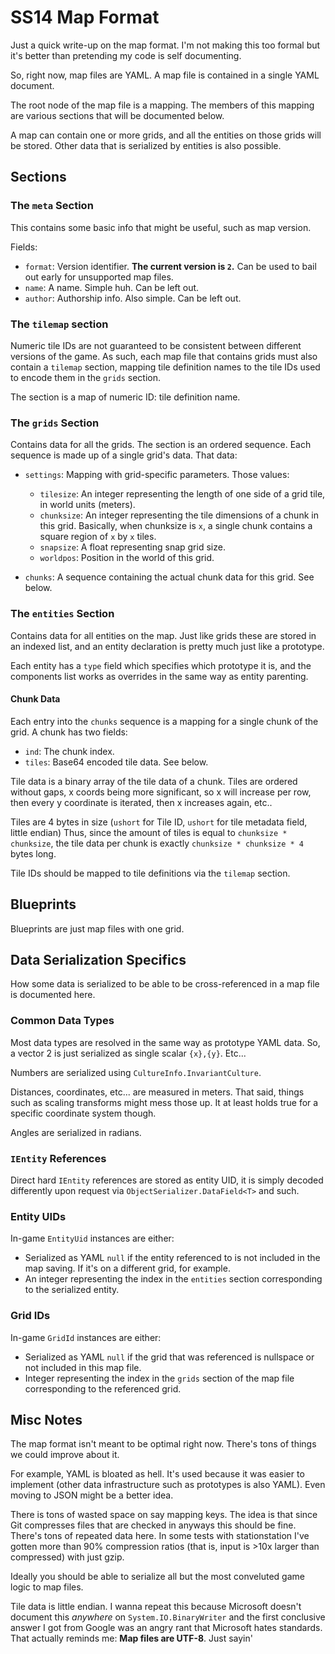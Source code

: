 # SS14 Map Format

Just a quick write-up on the map format. I'm not making this too formal but it's better than pretending my code is self documenting.

So, right now, map files are YAML. A map file is contained in a single YAML document.

The root node of the map file is a mapping. The members of this mapping are various sections that will be documented below.

A map can contain one or more grids, and all the entities on those grids will be stored. Other data that is serialized by entities is also possible.

## Sections

### The `meta` Section

This contains some basic info that might be useful, such as map version.

Fields:

* `format`: Version identifier. **The current version is `2`.** Can be used to bail out early for unsupported map files.
* `name`: A name. Simple huh. Can be left out.
* `author`: Authorship info. Also simple. Can be left out.

### The `tilemap` section

Numeric tile IDs are not guaranteed to be consistent between different versions of the game. As such, each map file that contains grids must also contain a `tilemap` section, mapping tile definition names to the tile IDs used to encode them in the `grids` section.

The section is a map of numeric ID: tile definition name.

### The `grids` Section

Contains data for all the grids. The section is an ordered sequence. Each sequence is made up of a single grid's data. That data:

* `settings`: Mapping with grid-specific parameters. Those values:
  * `tilesize`: An integer representing the length of one side of a grid tile, in world units (meters).
  * `chunksize`: An integer representing the tile dimensions of a chunk in this grid. Basically, when chunksize is `x`, a single chunk contains a square region of `x` by `x` tiles.
  * `snapsize`: A float representing snap grid size.
  * `worldpos`: Position in the world of this grid.

* `chunks`: A sequence containing the actual chunk data for this grid. See below.

### The `entities` Section

Contains data for all entities on the map. Just like grids these are stored in an indexed list, and an entity declaration is pretty much just like a prototype.

Each entity has a `type` field which specifies which prototype it is, and the components list works as overrides in the same way as entity parenting.

#### Chunk Data

Each entry into the `chunks` sequence is a mapping for a single chunk of the grid. A chunk has two fields:

* `ind`: The chunk index.
* `tiles`: Base64 encoded tile data. See below.

Tile data is a binary array of the tile data of a chunk. Tiles are ordered without gaps, x coords being more significant, so x will increase per row, then every y coordinate is iterated, then x increases again, etc..

Tiles are 4 bytes in size (`ushort` for Tile ID, `ushort` for tile metadata field, little endian) Thus, since the amount of tiles is equal to `chunksize * chunksize`, the tile data per chunk is exactly `chunksize * chunksize * 4` bytes long.

Tile IDs should be mapped to tile definitions via the `tilemap` section.

## Blueprints

Blueprints are just map files with one grid.

## Data Serialization Specifics

How some data is serialized to be able to be cross-referenced in a map file is documented here.

### Common Data Types

Most data types are resolved in the same way as prototype YAML data. So, a vector 2 is just serialized as single scalar `{x},{y}`. Etc...

Numbers are serialized using `CultureInfo.InvariantCulture`.

Distances, coordinates, etc... are measured in meters. That said, things such as scaling transforms might mess those up. It at least holds true for a specific coordinate system though.

Angles are serialized in radians.

### `IEntity` References

Direct hard `IEntity` references are stored as entity UID, it is simply decoded differently upon request via `ObjectSerializer.DataField<T>` and such.

### Entity UIDs

In-game `EntityUid` instances are either:

* Serialized as YAML `null` if the entity referenced to is not included in the map saving. If it's on a different grid, for example.
* An integer representing the index in the `entities` section corresponding to the serialized entity.

### Grid IDs

In-game `GridId` instances are either:

* Serialized as YAML `null` if the grid that was referenced is nullspace or not included in this map file.
* Integer representing the index in the `grids` section of the map file corresponding to the referenced grid.

## Misc Notes

The map format isn't meant to be optimal right now. There's tons of things we could improve about it.

For example, YAML is bloated as hell. It's used because it was easier to implement (other data infrastructure such as prototypes is also YAML). Even moving to JSON might be a better idea.

There is tons of wasted space on say mapping keys. The idea is that since Git compresses files that are checked in anyways this should be fine. There's tons of repeated data here. In some tests with stationstation I've gotten more than 90% compression ratios (that is, input is >10x larger than compressed) with just gzip.

Ideally you should be able to serialize all but the most conveluted game logic to map files.

Tile data is little endian. I wanna repeat this because Microsoft doesn't document this *anywhere* on `System.IO.BinaryWriter` and the first conclusive answer I got from Google was an angry rant that Microsoft hates standards. That actually reminds me: **Map files are UTF-8**. Just sayin'
